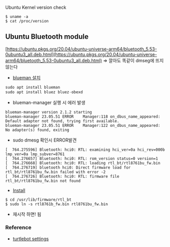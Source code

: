Ubuntu Kernel version check
```shell
$ uname -a
$ cat /proc/version
```


## Ubuntu Bluetooth module
[https://ubuntu.pkgs.org/20.04/ubuntu-universe-arm64/bluetooth_5.53-0ubuntu3_all.deb.html](https://ubuntu.pkgs.org/20.04/ubuntu-universe-arm64/bluetooth_5.53-0ubuntu3_all.deb.html) => 깔아도 똑같이 dmseg에 뜨지 않는다
- [blueman 설치](https://linux.how2shout.com/how-to-install-blueman-on-linux-mint-or-ubuntu-20-04/)
```python
sudo apt install blueman
sudo apt install bluez bluez-obexd
```
- blueman-manager 실행 시 에러 발생
```shell
blueman-manager version 2.1.2 starting
blueman-manager 23.05.51 ERROR    Manager:118 on_dbus_name_appeared: Default adapter not found, trying first available.
blueman-manager 23.05.51 ERROR    Manager:122 on_dbus_name_appeared: No adapter(s) found, exiting

```
- sudo dmesg 확인시 ERROR발견
```shell
[  764.275596] Bluetooth: hci0: RTL: examining hci_ver=0a hci_rev=000b lmp_ver=0a lmp_subver=8761
[  764.276657] Bluetooth: hci0: RTL: rom_version status=0 version=1
[  764.276668] Bluetooth: hci0: RTL: loading rtl_bt/rtl8761bu_fw.bin
[  764.276719] bluetooth hci0: Direct firmware load for rtl_bt/rtl8761bu_fw.bin failed with error -2
[  764.276726] Bluetooth: hci0: RTL: firmware file rtl_bt/rtl8761bu_fw.bin not found
```
- [Install](https://forums.linuxmint.com/viewtopic.php?t=377733)
```
$ cd /usr/lib/firmware/rtl_bt
$ sudo ln -s rtl8761b_fw.bin rtl8761bu_fw.bin
```
- 재시작 하면! 됨

### Reference
- [turtlebot settings](https://velog.io/@katinon/TurtleBot3-with-%EB%9D%BC%EC%A6%88%EB%B2%A0%EB%A6%AC%ED%8C%8C%EC%9D%B4-4-B)